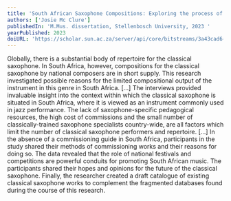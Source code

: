 ```yaml
---
title: 'South African Saxophone Compositions: Exploring the process of creating new music for saxophone through the lens of artistic research and performer-composer collaboration'
authors: ['Josie Mc Clure']
publishedIn: 'M.Mus. dissertation, Stellenbosch University, 2023 '
yearPublished: 2023
doiURL: 'https://scholar.sun.ac.za/server/api/core/bitstreams/3a43cad6-b739-46b2-b336-6852bb5217bd/content'
---
```

Globally, there is a substantial body of repertoire for the classical saxophone. In South Africa,
however, compositions for the classical saxophone by national composers are in short supply. This
research investigated possible reasons for the limited compositional output of the instrument in this
genre in South Africa. […] The interviews provided invaluable insight into the context within which
the classical saxophone is situated in South Africa, where it is viewed as an instrument commonly
used in jazz performance. The lack of saxophone-specific pedagogical resources, the high cost of
commissions and the small number of classically-trained saxophone specialists country-wide, are all
factors which limit the number of classical saxophone performers and repertoire. […] In the absence
of a commissioning guide in South Africa, participants in the study shared their methods of
commissioning works and their reasons for doing so. The data revealed that the role of national
festivals and competitions are powerful conduits for promoting South African music. The participants
shared their hopes and opinions for the future of the classical saxophone. Finally, the researcher
created a draft catalogue of existing classical saxophone works to complement the fragmented
databases found during the course of this research.
